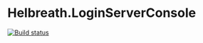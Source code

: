 # Helbreath.LoginServerConsole

[![Build status](https://ci.appveyor.com/api/projects/status/3wvr4ij3s61mc222/branch/master?svg=true)](https://ci.appveyor.com/project/pawelsawicz/helbreath-loginserverconsole/branch/master)
